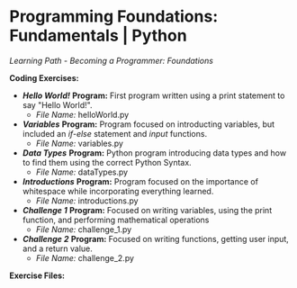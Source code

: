 # Programming Foundations: Fundamentals | Python 
*Learning Path - Becoming a Programmer: Foundations* 

**Coding Exercises:** 
- ***Hello World!*** **Program:** First program written using a print statement to say "Hello World!".
    - *File Name:* helloWorld.py
- ***Variables*** **Program:** Program focused on introducting variables, but included an *if-else* statement and *input* functions.
    - *File Name:* variables.py
- ***Data Types*** **Program:** Python program introducing data types and how to find them using the correct Python Syntax.  
    - *File Name:* dataTypes.py
- ***Introductions*** **Program:** Program focused on the importance of whitespace while incorporating everything learned. 
    - *File Name:* introductions.py
- ***Challenge 1*** **Program:** Focused on writing variables, using the print function, and performing mathematical operations 
    - *File Name:* challenge_1.py
- ***Challenge 2*** **Program:** Focused on writing functions, getting user input, and a return value. 
    - *File Name:* challenge_2.py

**Exercise Files:**
